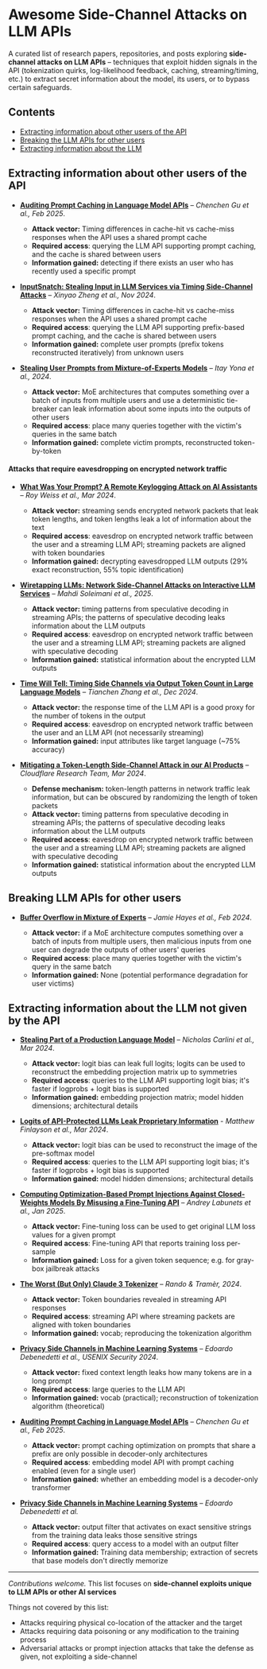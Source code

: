 # Awesome Side-Channel Attacks on LLM APIs

A curated list of research papers, repositories, and posts exploring **side-channel attacks on LLM APIs** – techniques that exploit hidden signals in the API (tokenization quirks, log-likelihood feedback, caching, streaming/timing, etc.) to extract secret information about the model, its users, or to bypass certain safeguards. 


## Contents

- [Extracting information about other users of the API](#extracting-information-about-other-users-of-the-api)
- [Breaking the LLM APIs for other users](#breaking-the-llm-apis-for-other-users)
- [Extracting information about the LLM](#extracting-information-about-the-llm)

## Extracting information about other users of the API

- [**Auditing Prompt Caching in Language Model APIs**](https://arxiv.org/abs/2502.07776) – *Chenchen Gu et al., Feb 2025*.
  
  - **Attack vector:** Timing differences in cache-hit vs cache-miss responses when the API uses a shared prompt cache
  - **Required access**: querying the LLM API supporting prompt caching, and the cache is shared between users
  - **Information gained:** detecting if there exists an user who has recently used a specific prompt


- [**InputSnatch: Stealing Input in LLM Services via Timing Side-Channel Attacks**](https://arxiv.org/abs/2411.18191) – *Xinyao Zheng et al., Nov 2024*. 
  
  - **Attack vector:** Timing differences in cache-hit vs cache-miss responses when the API uses a shared prompt cache
  - **Required access**: querying the LLM API supporting prefix-based prompt caching, and the cache is shared between users
  - **Information gained:** complete user prompts (prefix tokens reconstructed iteratively) from unknown users



- [**Stealing User Prompts from Mixture-of-Experts Models**](https://arxiv.org/abs/2410.22884) – *Itay Yona et al., 2024*. 
  
  - **Attack vector:** MoE architectures that computes something over a batch of inputs from multiple users and use a deterministic tie-breaker can leak information about some inputs into the outputs of other users
  - **Required access**: place many queries together with the victim's queries in the same batch
  - **Information gained:** complete victim prompts, reconstructed token-by-token


#### Attacks that require eavesdropping on encrypted network traffic

- [**What Was Your Prompt? A Remote Keylogging Attack on AI Assistants**](https://arxiv.org/pdf/2403.09751) – *Roy Weiss et al., Mar 2024*. 
  
  - **Attack vector:** streaming sends encrypted network packets that leak token lengths, and token lengths leak a lot of information about the text
  - **Required access**: eavesdrop on encrypted network traffic between the user and a streaming LLM API; streaming packets are aligned with token boundaries
  - **Information gained:** decrypting eavesdropped LLM outputs (29% exact reconstruction, 55% topic identification)


- [**Wiretapping LLMs: Network Side-Channel Attacks on Interactive LLM Services**](https://eprint.iacr.org/2025/167.pdf) – *Mahdi Soleimani et al., 2025*.
  
  - **Attack vector:** timing patterns from speculative decoding in streaming APIs; the patterns of speculative decoding leaks information about the LLM outputs
  - **Required access**: eavesdrop on encrypted network traffic between the user and a streaming LLM API; streaming packets are aligned with speculative decoding
  - **Information gained:** statistical information about the encrypted LLM outputs


- [**Time Will Tell: Timing Side Channels via Output Token Count in Large Language Models**](https://arxiv.org/abs/2412.15431) – *Tianchen Zhang et al., Dec 2024*. 
  
  - **Attack vector:** the response time of the LLM API is a good proxy for the number of tokens in the output
  - **Required access**: eavesdrop on encrypted network traffic between the user and an LLM API (not necessarily streaming)
  - **Information gained:** input attributes like target language (~75% accuracy)


- [**Mitigating a Token-Length Side-Channel Attack in our AI Products**](https://blog.cloudflare.com/ai-side-channel-attack-mitigated/) – *Cloudflare Research Team, Mar 2024*. 
  
  - **Defense mechanism:** token-length patterns in network traffic leak information, but can be obscured by randomizing the length of token packets
  - **Attack vector:** timing patterns from speculative decoding in streaming APIs; the patterns of speculative decoding leaks information about the LLM outputs
  - **Required access**: eavesdrop on encrypted network traffic between the user and a streaming LLM API; streaming packets are aligned with speculative decoding
  - **Information gained:** statistical information about the encrypted LLM outputs

## Breaking LLM APIs for other users

- [**Buffer Overflow in Mixture of Experts**](https://arxiv.org/abs/2402.05526) – *Jamie Hayes et al., Feb 2024*. 
  
  - **Attack vector:** if a MoE architecture computes something over a batch of inputs from multiple users, then malicious inputs from one user can degrade the outputs of other users' queries
  - **Required access**: place many queries together with the victim's query in the same batch
  - **Information gained:** None (potential performance degradation for user victims)


## Extracting information about the LLM not given by the API

- [**Stealing Part of a Production Language Model**](https://arxiv.org/abs/2403.06634) – *Nicholas Carlini et al., Mar 2024*. 
  
  - **Attack vector:** logit bias can leak full logits; logits can be used to reconstruct the embedding projection matrix up to symmetries
  - **Required access**: queries to the LLM API supporting logit bias; it's faster if logprobs + logit bias is supported
  - **Information gained:** embedding projection matrix; model hidden dimensions; architectural details


- [**Logits of API-Protected LLMs Leak Proprietary Information**](https://arxiv.org/abs/2403.09539) - *Matthew Finlayson et al., Mar 2024*. 
  
  - **Attack vector:** logit bias can be used to reconstruct the image of the pre-softmax model
  - **Required access**: queries to the LLM API supporting logit bias; it's faster if logprobs + logit bias is supported
  - **Information gained:** model hidden dimensions; architectural details


- [**Computing Optimization-Based Prompt Injections Against Closed-Weights Models By Misusing a Fine-Tuning API**](https://arxiv.org/abs/2501.09798) – *Andrey Labunets et al., Jan 2025*. 
  
  - **Attack vector:** Fine-tuning loss can be used to get original LLM loss values for a given prompt
  - **Required access**: Fine-tuning API that reports training loss per-sample
  - **Information gained:** Loss for a given token sequence; e.g. for gray-box jailbreak attacks


- [**The Worst (But Only) Claude 3 Tokenizer**](https://javirando.com/blog/2024/claude-tokenizer/) – *Rando & Tramèr, 2024*. 
  
  - **Attack vector:** Token boundaries revealed in streaming API responses
  - **Required access**: streaming API where streaming packets are aligned with token boundaries
  - **Information gained:** vocab; reproducing the tokenization algorithm


- [**Privacy Side Channels in Machine Learning Systems**](https://arxiv.org/abs/2309.05610) – *Edoardo Debenedetti et al., USENIX Security 2024*. 

  - **Attack vector:** fixed context length leaks how many tokens are in a long prompt
  - **Required access**: large queries to the LLM API
  - **Information gained:** vocab (practical); reconstruction of tokenization algorithm (theoretical)


- [**Auditing Prompt Caching in Language Model APIs**](https://arxiv.org/abs/2502.07776) – *Chenchen Gu et al., Feb 2025*.

  - **Attack vector:** prompt caching optimization on prompts that share a prefix are only possible in decoder-only architectures
  - **Required access**: embedding model API with prompt caching enabled (even for a single user)
  - **Information gained:** whether an embedding model is a decoder-only transformer


- [**Privacy Side Channels in Machine Learning Systems**](https://arxiv.org/abs/2309.05610) – *Edoardo Debenedetti et al.*
  
  - **Attack vector:** output filter that activates on exact sensitive strings from the training data leaks those sensitive strings
  - **Required access**: query access to a model with an output filter
  - **Information gained:** Training data membership; extraction of secrets that base models don't directly memorize

---

*Contributions welcome.* This list focuses on **side-channel exploits unique to LLM APIs or other AI services** 

Things not covered by this list:
- Attacks requiring physical co-location of the attacker and the target
- Attacks requiring data poisoning or any modification to the training process
- Adversarial attacks or prompt injection attacks that take the defense as given, not exploiting a side-channel
